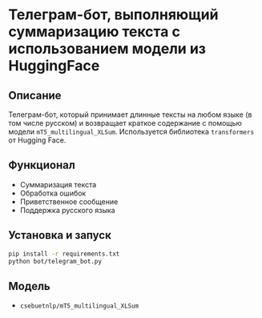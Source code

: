 # Телеграм-бот, выполняющий суммаризацию текста с использованием модели из HuggingFace

## Описание
Телеграм-бот, который принимает длинные тексты на любом языке (в том числе русском) и возвращает краткое содержание с помощью модели `mT5_multilingual_XLSum`. Используется библиотека `transformers` от Hugging Face.

## Функционал
- Суммаризация текста
- Обработка ошибок
- Приветственное сообщение
- Поддержка русского языка

## Установка и запуск
```bash
pip install -r requirements.txt
python bot/telegram_bot.py
```

## Модель
- `csebuetnlp/mT5_multilingual_XLSum`
